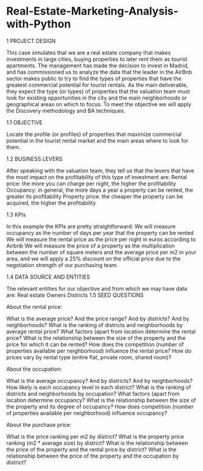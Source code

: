 # Real-Estate-Marketing-Analysis-with-Python

1  PROJECT DESIGN

This case simulates that we are a real estate company that makes investments in large cities, buying properties to later rent them as tourist apartments.
The management has made the decision to invest in Madrid, and has commissioned us to analyze the data that the leader in the AirBnb sector makes public to try to find the types of properties that have the greatest commercial potential for tourist rentals.
As the main deliverable, they expect the type (or types) of properties that the valuation team must look for existing opportunities in the city and the main neighborhoods or geographical areas on which to focus.
To meet the objective we will apply the Discovery methodology and BA techniques.

1.1  OBJECTIVE

Locate the profile (or profiles) of properties that maximize commercial potential in the tourist rental market and the main areas where to look for them.

1.2  BUSINESS LEVERS

After speaking with the valuation team, they tell us that the levers that have the most impact on the profitability of this type of investment are:
Rental price: the more you can charge per night, the higher the profitability
Occupancy: in general, the more days a year a property can be rented, the greater its profitability
Property price: the cheaper the property can be acquired, the higher the profitability

1.3  KPIs

In this example the KPIs are pretty straightforward:
We will measure occupancy as the number of days per year that the property can be rented
We will measure the rental price as the price per night in euros according to Airbnb
We will measure the price of a property as the multiplication between the number of square meters and the average price per m2 in your area, and we will apply a 25% discount on the official price due to the negotiation strength of our purchasing team.

1.4  DATA SOURCE AND ENTITIES

The relevant entities for our objective and from which we may have data are:
Real estate
Owners
Districts
1.5  SEED QUESTIONS

About the rental price:

What is the average price? And the price range? And by districts? And by neighborhoods?
What is the ranking of districts and neighborhoods by average rental price?
What factors (apart from location determine the rental price?
What is the relationship between the size of the property and the price for which it can be rented?
How does the competition (number of properties available per neighborhood) influence the rental price?
How do prices vary by rental type (entire flat, private room, shared room)?

About the occupation:

What is the average occupancy? And by districts? And by neighborhoods?
How likely is each occupancy level in each district?
What is the ranking of districts and neighborhoods by occupation?
What factors (apart from location determine occupancy?
What is the relationship between the size of the property and its degree of occupancy?
How does competition (number of properties available per neighborhood) influence occupancy?

About the purchase price:

What is the price ranking per m2 by district?
What is the property price ranking (m2 * average size) by district?
What is the relationship between the price of the property and the rental price by district?
What is the relationship between the price of the property and the occupation by district?
